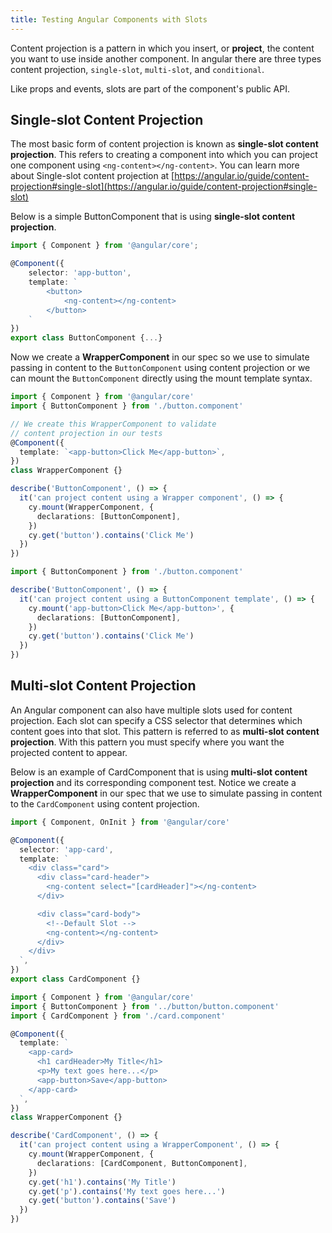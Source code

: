 ```yaml
---
title: Testing Angular Components with Slots
---
```


Content projection is a pattern in which you insert, or **project**, the content
you want to use inside another component. In angular there are three types
content projection, `single-slot`, `multi-slot`, and `conditional`.

Like props and events, slots are part of the component's public API.

## Single-slot Content Projection

The most basic form of content projection is known as **single-slot content
projection**. This refers to creating a component into which you can project one
component using `<ng-content></ng-content>`. You can learn more about
Single-slot content projection at
[https://angular.io/guide/content-projection#single-slot](https://angular.io/guide/content-projection#single-slot)

Below is a simple ButtonComponent that is using **single-slot content
projection**.

<code-block label="button.component.ts" active>

```ts
import { Component } from '@angular/core';

@Component({
    selector: 'app-button',
    template: `
        <button>
            <ng-content></ng-content>
        </button>
    `
})
export class ButtonComponent {...}
```

</code-block>

Now we create a **WrapperComponent** in our spec so we use to simulate passing
in content to the `ButtonComponent` using content projection or we can mount the
`ButtonComponent` directly using the mount template syntax.

<code-group>
<code-block label="button.component.cy.ts" active>

```ts
import { Component } from '@angular/core'
import { ButtonComponent } from './button.component'

// We create this WrapperComponent to validate
// content projection in our tests
@Component({
  template: `<app-button>Click Me</app-button>`,
})
class WrapperComponent {}

describe('ButtonComponent', () => {
  it('can project content using a Wrapper component', () => {
    cy.mount(WrapperComponent, {
      declarations: [ButtonComponent],
    })
    cy.get('button').contains('Click Me')
  })
})
```

</code-block>
<code-block label="button.component.cy.ts (with Template)">

```ts
import { ButtonComponent } from './button.component'

describe('ButtonComponent', () => {
  it('can project content using a ButtonComponent template', () => {
    cy.mount('app-button>Click Me</app-button>', {
      declarations: [ButtonComponent],
    })
    cy.get('button').contains('Click Me')
  })
})
```

</code-block>
</code-group>

## Multi-slot Content Projection

An Angular component can also have multiple slots used for content projection.
Each slot can specify a CSS selector that determines which content goes into
that slot. This pattern is referred to as **multi-slot content projection**.
With this pattern you must specify where you want the projected content to
appear.

Below is an example of CardComponent that is using **multi-slot content
projection** and its corresponding component test. Notice we create a
**WrapperComponent** in our spec that we use to simulate passing in content to
the `CardComponent` using content projection.

<code-group>
<code-block label="card.component.ts" active>

```ts
import { Component, OnInit } from '@angular/core'

@Component({
  selector: 'app-card',
  template: `
    <div class="card">
      <div class="card-header">
        <ng-content select="[cardHeader]"></ng-content>
      </div>

      <div class="card-body">
        <!--Default Slot -->
        <ng-content></ng-content>
      </div>
    </div>
  `,
})
export class CardComponent {}
```

</code-block>

<code-block label="card.component.cy.ts">

```ts
import { Component } from '@angular/core'
import { ButtonComponent } from '../button/button.component'
import { CardComponent } from './card.component'

@Component({
  template: `
    <app-card>
      <h1 cardHeader>My Title</h1>
      <p>My text goes here...</p>
      <app-button>Save</app-button>
    </app-card>
  `,
})
class WrapperComponent {}

describe('CardComponent', () => {
  it('can project content using a WrapperComponent', () => {
    cy.mount(WrapperComponent, {
      declarations: [CardComponent, ButtonComponent],
    })
    cy.get('h1').contains('My Title')
    cy.get('p').contains('My text goes here...')
    cy.get('button').contains('Save')
  })
})
```

</code-block>
</code-group>

<NavGuide prev="/guides/component-testing/events-angular" next="/guides/component-testing/custom-mount-angular" />
